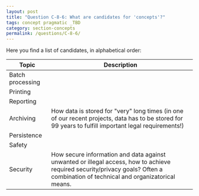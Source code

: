 ```yaml
---
layout: post
title: "Question C-8-6: What are candidates for 'concepts'?"
tags: concept pragmatic _TBD
category: section-concepts
permalink: /questions/C-8-6/
---
```


Here you find a list of candidates, in alphabetical order:

| Topic | Description  |
|-------|--------------|
|Batch processing | |
|Printing ||
|Reporting ||
|Archiving |How data is stored for "very" long times (in one of our recent projects, data has to be stored for 99 years to fulfill important legal requirements!)|
|Persistence ||
|Safety ||
|Security |How secure information and data against unwanted or illegal access, how to achieve required security/privacy goals? Often a combination of technical and organizatorical means.|
